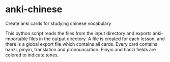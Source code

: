 # anki-chinese
Create anki cards for studying chinese vocabulary

This python script reads the files from the input directory and exports anki-importable files in the output directory.
A file is created for each lesson, and there is a global export file which contains all cards.
Every card contains hanzi, pinyin, translation and pronounciation. Pinyin and hanzi fields are colored to indicate tones.
